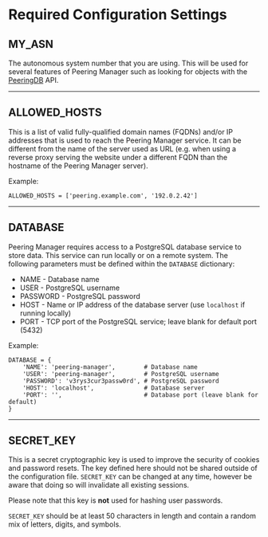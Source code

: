 # Required Configuration Settings

## MY_ASN

The autonomous system number that you are using. This will be used for several
features of Peering Manager such as looking for objects with the
[PeeringDB](https://peeringdb.com/) API.

---

## ALLOWED_HOSTS

This is a list of valid fully-qualified domain names (FQDNs) and/or IP
addresses that is used to reach the Peering Manager service. It can be
different from the name of the server used as URL (e.g. when using a reverse
proxy serving the website under a different FQDN than the hostname of the
Peering Manager server).

Example:

```no-highlight
ALLOWED_HOSTS = ['peering.example.com', '192.0.2.42']
```

---

## DATABASE

Peering Manager requires access to a PostgreSQL database service to store data.
This service can run locally or on a remote system. The following parameters
must be defined within the `DATABASE` dictionary:

  * NAME - Database name
  * USER - PostgreSQL username
  * PASSWORD - PostgreSQL password
  * HOST - Name or IP address of the database server (use `localhost` if
    running locally)
  * PORT - TCP port of the PostgreSQL service; leave blank for default port
    (5432)

Example:

```no-highlight
DATABASE = {
    'NAME': 'peering-manager',        # Database name
    'USER': 'peering-manager',        # PostgreSQL username
    'PASSWORD': 'v3rys3cur3passw0rd', # PostgreSQL password
    'HOST': 'localhost',              # Database server
    'PORT': '',                       # Database port (leave blank for default)
}
```

---

## SECRET_KEY

This is a secret cryptographic key is used to improve the security of cookies
and password resets. The key defined here should not be shared outside of the
configuration file. `SECRET_KEY` can be changed at any time, however be aware
that doing so will invalidate all existing sessions.

Please note that this key is **not** used for hashing user passwords.

`SECRET_KEY` should be at least 50 characters in length and contain a random
mix of letters, digits, and symbols.
